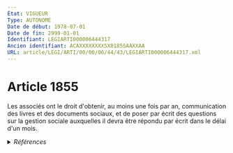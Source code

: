 ```yaml
---
État: VIGUEUR
Type: AUTONOME
Date de début: 1978-07-01
Date de fin: 2999-01-01
Identifiant: LEGIARTI000006444317
Ancien identifiant: ACAXXXXXXXX5X01855AAXXAA
URL: article/LEGI/ARTI/00/00/06/44/43/LEGIARTI000006444317.xml
---
```


<h1>Article 1855</h1>

Les associés ont le droit d'obtenir, au moins une fois par an, communication des
livres et des documents sociaux, et de poser par écrit des questions sur la
gestion sociale auxquelles il devra être répondu par écrit dans le délai d'un
mois.


<details>
  <summary><em>Références</em></summary>

  <h2>Articles faisant référence à l'article</h2>
  
  <ul>
    <li>
      <a href="https://legal.tricoteuses.fr//redirection/LEGIARTI000006279107?vers=git&vers=legifrance">Code de la propriété intellectuelle - article L321-5 AUTONOME MODIFIE, en vigueur du 2000-08-02 au 2016-12-24</a> CITATION source
    </li>
    <li>
      <a href="https://legal.tricoteuses.fr//redirection/LEGIARTI000029968597?vers=git&vers=legifrance">Code de l'urbanisme - article R213-7 AUTONOME MODIFIE, en vigueur du 2014-12-25 au 2016-03-19</a> CITATION source
    </li>
    <li>
      <a href="https://legal.tricoteuses.fr//redirection/LEGIARTI000033231371?vers=git&vers=legifrance">Code de l'urbanisme - article R213-7 AUTONOME VIGUEUR, en vigueur depuis le 2016-03-19</a> CITATION source
    </li>
    <li>
      <a href="https://legal.tricoteuses.fr//redirection/LEGIARTI000006281183?vers=git&vers=legifrance">Loi n°66-537 du 24 juillet 1966 sur les sociétés commerciales - article 360 AUTONOME MODIFIE, en vigueur du 1969-12-28 au 1978-07-07</a> CITATION source
    </li>
    <li>
      <a href="https://legal.tricoteuses.fr//redirection/LEGIARTI000006201701?vers=git&vers=legifrance">Décret n°79-885 du 11 octobre 1979 pris pour l'application aux vétérinaires de la loi n° 66-879 du 29 novembre 1966 relative aux sociétés civiles professionnelles - article 24 AUTONOME ABROGE, en vigueur du 1979-10-14 au 2003-08-07</a> CITATION source
    </li>
    <li>
      <a href="https://legal.tricoteuses.fr//redirection/LEGIARTI000046275899?vers=git&vers=legifrance">Code de l'urbanisme - article R218-12 AUTONOME VIGUEUR, en vigueur depuis le 2022-09-12</a> CITATION source
    </li>
    <li>
      <a href="https://legal.tricoteuses.fr//redirection/LEGIARTI000033687849?vers=git&vers=legifrance">Code de la propriété intellectuelle - article L321-5 AUTONOME VIGUEUR, en vigueur depuis le 2016-12-24</a> CITATION source
    </li>
    <li>
      <a href="https://legal.tricoteuses.fr//redirection/LEGIARTI000006569473?vers=git&vers=legifrance">Décret n°78-704 du 3 juillet 1978 relatif à l'application de la loi n° 78-9 du 4 janvier 1978 modifiant le titre IX du livre III du code civil - article 48 AUTONOME VIGUEUR, en vigueur depuis le 1978-07-07</a> CITATION source
    </li>
    <li>
      <a href="https://legal.tricoteuses.fr//redirection/LEGIARTI000046275629?vers=git&vers=legifrance">Décret n° 2022-1223 du 10 septembre 2022 relatif au droit de préemption pour la préservation des ressources en eau destinées à la consommation humaine - article 1 ENTIEREMENT_MODIF</a> CITATION source
    </li>
    <li>
      <a href="https://legal.tricoteuses.fr//redirection/LEGIARTI000006590562?vers=git&vers=legifrance">Code rural (nouveau) - article R241-51 AUTONOME VIGUEUR, en vigueur depuis le 2003-08-07</a> CITATION source
    </li>
  </ul>
  
  <h2>Textes faisant référence à l'article</h2>
  
  <ul>
    <li>
      <a href="https://legal.tricoteuses.fr//redirection/JORFTEXT000000886567?vers=git&vers=legifrance">Loi n°78-9 du 4 janvier 1978 MODIFIANT LE TITRE IX DU LIVRE III DU CODE CIVIL</a> CREATION cible
    </li>
  </ul>
  
  <h2>Références faites par l'article</h2>
  
  <ul>
    <li>
      1966-07-24 CITATION cible <a href="https://legal.tricoteuses.fr//redirection/LEGIARTI000006281183?vers=git&vers=legifrance">Loi n°66-537 du 24 juillet 1966 sur les sociétés commerciales - article 360 AUTONOME MODIFIE, en vigueur du 1969-12-28 au 1978-07-07</a>
    </li>
    <li>
      1978-01-04 CREATION source <a href="https://legal.tricoteuses.fr//redirection/JORFTEXT000000886567?vers=git&vers=legifrance">Loi n°78-9 du 4 janvier 1978 MODIFIANT LE TITRE IX DU LIVRE III DU CODE CIVIL</a>
    </li>
    <li>
      1978-07-03 CITATION cible <a href="https://legal.tricoteuses.fr//redirection/LEGIARTI000006569473?vers=git&vers=legifrance">Décret n°78-704 du 3 juillet 1978 relatif à l'application de la loi n° 78-9 du 4 janvier 1978 modifiant le titre IX du livre III du code civil - article 48 AUTONOME VIGUEUR, en vigueur depuis le 1978-07-07</a>
    </li>
    <li>
      1979-10-11 CITATION cible <a href="https://legal.tricoteuses.fr//redirection/LEGIARTI000006201701?vers=git&vers=legifrance">Décret n°79-885 du 11 octobre 1979 pris pour l'application aux vétérinaires de la loi n° 66-879 du 29 novembre 1966 relative aux sociétés civiles professionnelles - article 24 AUTONOME ABROGE, en vigueur du 1979-10-14 au 2003-08-07</a>
    </li>
    <li>
      2022-09-10 CITATION cible <a href="https://legal.tricoteuses.fr//redirection/LEGIARTI000046275629?vers=git&vers=legifrance">Décret n° 2022-1223 du 10 septembre 2022 relatif au droit de préemption pour la préservation des ressources en eau destinées à la consommation humaine - article 1 ENTIEREMENT_MODIF</a>
    </li>
    <li>
      2999-01-01 CITATION cible <a href="https://legal.tricoteuses.fr//redirection/LEGIARTI000033231371?vers=git&vers=legifrance">Code de l'urbanisme - article R213-7 AUTONOME VIGUEUR, en vigueur depuis le 2016-03-19</a>
    </li>
    <li>
      2999-01-01 CITATION cible <a href="https://legal.tricoteuses.fr//redirection/LEGIARTI000046275899?vers=git&vers=legifrance">Code de l'urbanisme - article R218-12 AUTONOME VIGUEUR, en vigueur depuis le 2022-09-12</a>
    </li>
    <li>
      2999-01-01 CITATION cible <a href="https://legal.tricoteuses.fr//redirection/LEGIARTI000033687849?vers=git&vers=legifrance">Code de la propriété intellectuelle - article L321-5 AUTONOME VIGUEUR, en vigueur depuis le 2016-12-24</a>
    </li>
    <li>
      2999-01-01 CITATION cible <a href="https://legal.tricoteuses.fr//redirection/LEGIARTI000006590562?vers=git&vers=legifrance">Code rural (nouveau) - article R241-51 AUTONOME VIGUEUR, en vigueur depuis le 2003-08-07</a>
    </li>
  </ul>
</details>
